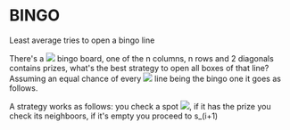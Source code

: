 # BINGO
Least average tries to open a bingo line

There's a <img src="https://latex.codecogs.com/gif.latex?n\times n" /> bingo board, one of the n columns, n rows and 2 diagonals contains prizes, what's the best strategy to open all boxes of that line? Assuming an equal chance of every <img src="https://latex.codecogs.com/gif.latex?2n+2" /> line being the bingo one it goes as follows.

A strategy works as follows: you check a spot <img src="https://latex.codecogs.com/gif.latex?s_i" />, if it has the prize you check its neighboors, if it's empty you proceed to s_(i+1)
